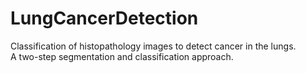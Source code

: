 # LungCancerDetection
Classification of histopathology images to detect cancer in the lungs.    
A two-step segmentation and classification approach.
